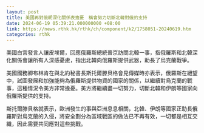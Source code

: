 ```yaml
---
layout: post
title: 美國再對俄朝深化關係表擔憂　稱會努力切斷北韓對俄的支持
date: 2024-06-19 05:39:21.000000000 +08:00
link: https://news.rthk.hk/rthk/ch/component/k2/1758051-20240619.htm
categories: rthk
---
```


美國白宮發言人讓皮埃爾，回應俄羅斯總統普京訪問北韓一事，指俄羅斯和北韓深化關係會讓所有人深感憂慮，指出北韓向俄羅斯提供武器，助長了烏克蘭戰爭。

美國國務卿布林肯在與北約秘書長斯托爾滕貝格會見傳媒時亦表示，俄羅斯在絕望中，試圖發展和加強能夠為俄羅斯提供物資的國家的關係，以繼續對烏克蘭的戰事，這種情況令美方非常擔憂。美方將繼續盡一切努力，切斷北韓和伊朗等國家向俄羅斯提供的支持。

斯托爾滕貝格就表示，歐洲發生的事與亞洲息息相關，北韓、伊朗等國家正助長俄羅斯對烏克蘭的入侵，將安全劃分為區域戰區的做法已不再有效，一切都是相互交織，因此需要共同應對這些挑戰。
